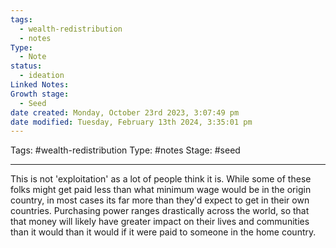 ```yaml
---
tags:
  - wealth-redistribution
  - notes
Type:
  - Note
status:
  - ideation
Linked Notes: 
Growth stage:
  - Seed
date created: Monday, October 23rd 2023, 3:07:49 pm
date modified: Tuesday, February 13th 2024, 3:35:01 pm
---
```

Tags: #wealth-redistribution 
Type: #notes 
Stage: #seed 

---
This is not 'exploitation' as a lot of people think it is. While some of these folks might get paid less than what minimum wage would be in the origin country, in most cases its far more than they'd expect to get in their own countries. Purchasing power ranges drastically across the world, so that that money will likely have greater impact on their lives and communities than it would than it would if it were paid to someone in the home country. 

